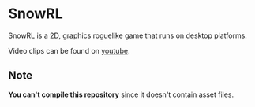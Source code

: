 # SnowRL

SnowRL is a 2D, graphics roguelike game that runs on desktop platforms.

Video clips can be found on [youtube](https://studio.youtube.com/channel/UCqNzSW4mFdpaRFPlU-J4_zA/videos/upload?filter=%5B%5D&sort=%7B%22columnType%22%3A%22date%22%2C%22sortOrder%22%3A%22DESCENDING%22%7D).

## Note

**You can't compile this repository** since it doesn't contain asset files.

